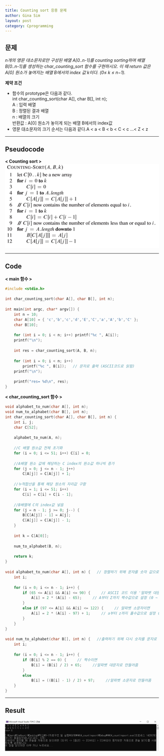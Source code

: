 ```yaml
---
title: Counting sort 응용 문제
author: Gina Sim
layout: post
category: Cprogramming  
---
```


문제  
------  
*n개의 영문 대소문자로만 구성된 배열 A[0..n-1]를 counting sorting하여 배열 B[0..n-1]를 생성하는 char_counting_sort 함수를 구현하시오. 이 때 return 값은 A[0] 원소가 놓여지는 배열 B에서의 index 값 k이다. (0≤ k ≤ n−1).*  

**제약 조건**  
- 함수의 prototype은 다음과 같다.    
	int char_counting_sort(char A[], char B[], int n);  
	A : 입력 배열  
	B : 정렬된 결과 배열  
	n : 배열의 크기   
	반환값 : A[0] 원소가 놓이게 되는 배열 B에서의 index값   
- 영문 대소문자의 크기 순서는 다음과 같다.A < a < B < b < C < c ...< Z < z  

----------

## Pseudocode  

**< Counting sort >**  
<img src="/_img/counting_sort_pseudocode.JPG" alt="Counting sort pseudocode">  

----------

## Code  

**< main 함수 >**  
```c
#include <stdio.h>

int char_counting_sort(char A[], char B[], int n);

int main(int argc, char* argv[]) {
    int n = 10;
    char A[10] = { 'c','b','c','d','E','C','a','A','b','C' };
    char B[10];

    for (int i = 0; i < n; i++) printf("%c ", A[i]);
    printf("\n");

    int res = char_counting_sort(A, B, n);

    for (int i = 0; i < n; i++) 
    	printf("%c ", B[i]);   // 문자로 출력 (ASCII코드로 읽힘)
    printf("\n");

    printf("res= %d\n", res);
}
```  
  
**< char_counting_sort 함수 >**  
```c
void alphabet_to_num(char A[], int n);
void num_to_alphabet(char B[], int n);
int char_counting_sort(char A[], char B[], int n) {
    int i, j;
    char C[52];

    alphabet_to_num(A, n);

    //C 배열 원소값 전체 초기화
    for (i = 0; i <= 51; i++) C[i] = 0;

    //A배열 원소 값에 해당하는 C index의 원소값 하나씩 증가
    for (j = 0; j <= n - 1; j++)
        C[A[j]] = C[A[j]] + 1;

    //누적합산을 통해 해당 원소의 자리값 구함
    for (i = 1; i <= 51; i++)
        C[i] = C[i] + C[i - 1];

    //B배열에 C의 index값 넣음
    for (j = n - 1; j >= 0; j--) {
        B[C[A[j]] - 1] = A[j];
        C[A[j]] = C[A[j]] - 1;
    }

    int k = C[A[0]];

    num_to_alphabet(B, n);

    return k;
}

void alphabet_to_num(char A[], int n) {   // 정렬하기 위해 문자를 숫자 값으로 저장해줌
    int i;

    for (i = 0; i <= n - 1; i++) {
        if (65 <= A[i] && A[i] <= 90) {     // ASCII 코드 이용 '알파벳 대문자이면'
            A[i] = 2 * (A[i] - 65);     // A부터 Z까지 짝수값으로 설정 (0 ~ 50)
        }
        else if (97 <= A[i] && A[i] <= 122) {     // 알파벳 소문자이면
            A[i] = 2 * (A[i] - 97) + 1;     // a부터 z까지 홀수값으로 설정 (1 ~ 51)
        }
    }
}

void num_to_alphabet(char B[], int n) {   //출력하기 위해 다시 숫자를 문자로 변경
    int i;

    for (i = 0; i <= n - 1; i++) {
        if (B[i] % 2 == 0) {     // 짝수이면
            B[i] = (B[i] / 2) + 65;     //알파벳 대문자로 만들어줌 
        }
        else
            B[i] = ((B[i] - 1) / 2) + 97;     //알파벳 소문자로 만들어줌
    }
}
```

------------

## Result  

<img src= "/_img/counting_sort_result.JPG" alt="Character counting sort result">